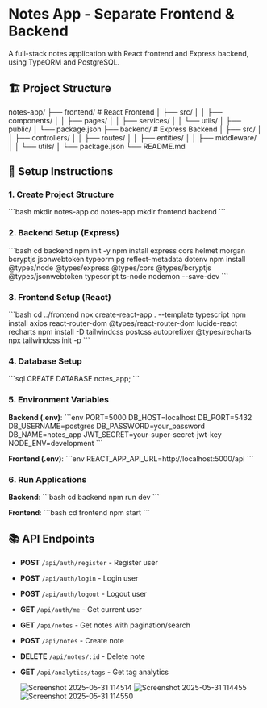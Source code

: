 # Notes App - Separate Frontend & Backend

A full-stack notes application with React frontend and Express backend, using TypeORM and PostgreSQL.

## 🏗 Project Structure


notes-app/
├── frontend/          # React Frontend
│   ├── src/
│   │   ├── components/
│   │   ├── pages/
│   │   ├── services/
│   │   └── utils/
│   ├── public/
│   └── package.json
├── backend/           # Express Backend
│   ├── src/
│   │   ├── controllers/
│   │   ├── routes/
│   │   ├── entities/
│   │   ├── middleware/
│   │   └── utils/
│   └── package.json
└── README.md


## 🚀 Setup Instructions

### 1. Create Project Structure
\`\`\`bash
mkdir notes-app
cd notes-app
mkdir frontend backend
\`\`\`

### 2. Backend Setup (Express)
\`\`\`bash
cd backend
npm init -y
npm install express cors helmet morgan bcryptjs jsonwebtoken typeorm pg reflect-metadata dotenv
npm install @types/node @types/express @types/cors @types/bcryptjs @types/jsonwebtoken typescript ts-node nodemon --save-dev
\`\`\`

### 3. Frontend Setup (React)
\`\`\`bash
cd ../frontend
npx create-react-app . --template typescript
npm install axios react-router-dom @types/react-router-dom lucide-react recharts
npm install -D tailwindcss postcss autoprefixer @types/recharts
npx tailwindcss init -p
\`\`\`

### 4. Database Setup
\`\`\`sql
CREATE DATABASE notes_app;
\`\`\`

### 5. Environment Variables

**Backend (.env)**:
\`\`\`env
PORT=5000
DB_HOST=localhost
DB_PORT=5432
DB_USERNAME=postgres
DB_PASSWORD=your_password
DB_NAME=notes_app
JWT_SECRET=your-super-secret-jwt-key
NODE_ENV=development
\`\`\`

**Frontend (.env)**:
\`\`\`env
REACT_APP_API_URL=http://localhost:5000/api
\`\`\`

### 6. Run Applications

**Backend**:
\`\`\`bash
cd backend
npm run dev
\`\`\`

**Frontend**:
\`\`\`bash
cd frontend
npm start
\`\`\`

## 📚 API Endpoints

- **POST** `/api/auth/register` - Register user
- **POST** `/api/auth/login` - Login user
- **POST** `/api/auth/logout` - Logout user
- **GET** `/api/auth/me` - Get current user
- **GET** `/api/notes` - Get notes with pagination/search
- **POST** `/api/notes` - Create note
- **DELETE** `/api/notes/:id` - Delete note
- **GET** `/api/analytics/tags` - Get tag analytics

  ![Screenshot 2025-05-31 114514](https://github.com/user-attachments/assets/79621e7c-e7cd-44a4-8acb-e82f477e8c5c)
![Screenshot 2025-05-31 114455](https://github.com/user-attachments/assets/d99b18d9-2e4c-4719-9918-87dddadb6be2)
![Screenshot 2025-05-31 114550](https://github.com/user-attachments/assets/d31195d7-687f-4521-a892-247da9379992)

